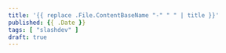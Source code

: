 ```yaml
---
title: '{{ replace .File.ContentBaseName "-" " " | title }}'
published: {{ .Date }}
tags: [ "slashdev" ]
draft: true
---
```

